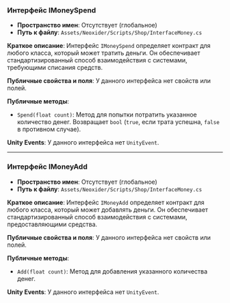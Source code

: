 ﻿### Интерфейс IMoneySpend
- **Пространство имен**: Отсутствует (глобальное)
- **Путь к файлу**: `Assets/Neoxider/Scripts/Shop/InterfaceMoney.cs`

**Краткое описание**:
Интерфейс `IMoneySpend` определяет контракт для любого класса, который может тратить деньги. Он обеспечивает стандартизированный способ взаимодействия с системами, требующими списания средств.

**Публичные свойства и поля**:
У данного интерфейса нет свойств или полей.

**Публичные методы**:
- `Spend(float count)`: Метод для попытки потратить указанное количество денег. Возвращает `bool` (`true`, если трата успешна, `false` в противном случае).

**Unity Events**:
У данного интерфейса нет `UnityEvent`.

---

### Интерфейс IMoneyAdd
- **Пространство имен**: Отсутствует (глобальное)
- **Путь к файлу**: `Assets/Neoxider/Scripts/Shop/InterfaceMoney.cs`

**Краткое описание**:
Интерфейс `IMoneyAdd` определяет контракт для любого класса, который может добавлять деньги. Он обеспечивает стандартизированный способ взаимодействия с системами, предоставляющими средства.

**Публичные свойства и поля**:
У данного интерфейса нет свойств или полей.

**Публичные методы**:
- `Add(float count)`: Метод для добавления указанного количества денег.

**Unity Events**:
У данного интерфейса нет `UnityEvent`.
